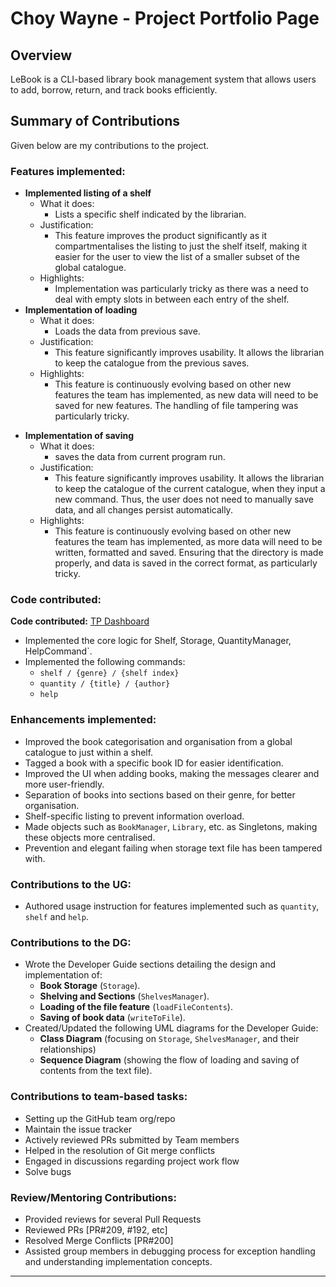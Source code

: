 # Choy Wayne - Project Portfolio Page

## Overview

LeBook is a CLI-based library book management system that allows users to
add, borrow, return, and track books efficiently.

## Summary of Contributions
Given below are my contributions to the project.
### Features implemented:
- **Implemented listing of a shelf**
  - What it does:
    - Lists a specific shelf indicated by the librarian.
  - Justification:
    - This feature improves the product significantly as it compartmentalises the listing to just the shelf itself, making it easier for the user to view the list of a smaller subset of the global catalogue.
  - Highlights:
    - Implementation was particularly tricky as there was a need to deal with empty slots in between each entry of the shelf. 
- **Implementation of loading** 
  - What it does:
    - Loads the data from previous save.
  - Justification:
    - This feature significantly improves usability. It allows the librarian to keep the catalogue from the previous saves.
  - Highlights: 
    - This feature is continuously evolving based on other new features the team has implemented, as new data will need to be saved for new features. The handling of file tampering was particularly tricky.

<div style="page-break-after:always;"></div>

- **Implementation of saving**
  - What it does:
    - saves the data from current program run.
  - Justification:
    - This feature significantly improves usability. It allows the librarian to keep the catalogue of the current catalogue, when they input a new command. Thus, the user does not need to manually save data, and all changes persist automatically.
  - Highlights:
    - This feature is continuously evolving based on other new features the team has implemented, as more data will need to be written, formatted and saved. Ensuring that the directory is made properly, and data is saved in the correct format, as particularly tricky.

### Code contributed:


**Code contributed:** [TP Dashboard](https://nus-cs2113-ay2425s2.github.io/tp-dashboard/?search=&sort=groupTitle&sortWithin=title&timeframe=commit&mergegroup=&groupSelect=groupByRepos&breakdown=true&checkedFileTypes=docs~functional-code~test-code~other&since=2025-02-21&tabOpen=true&tabType=authorship&tabAuthor=WayneCh0y&tabRepo=AY2425S2-CS2113-T13-3%2Ftp%5Bmaster%5D&authorshipIsMergeGroup=false&authorshipFileTypes=docs~functional-code~test-code&authorshipIsBinaryFileTypeChecked=false&authorshipIsIgnoredFilesChecked=false)


- Implemented the core logic for Shelf, Storage, QuantityManager, HelpCommand`.
- Implemented the following commands:
    - `shelf / {genre} / {shelf index}`
    - `quantity / {title} / {author}`
    - `help`

### Enhancements implemented:

- Improved the book categorisation and organisation from a global catalogue to just within a shelf.
- Tagged a book with a specific book ID for easier identification.
- Improved the UI when adding books, making the messages clearer and more user-friendly.
- Separation of books into sections based on their genre, for better organisation.
- Shelf-specific listing to prevent information overload.
- Made objects such as `BookManager`, `Library`, etc. as Singletons, making these objects more centralised.
- Prevention and elegant failing when storage text file has been tampered with.

### Contributions to the UG:

- Authored usage instruction for features implemented such as `quantity`, `shelf` and `help`.

<div style="page-break-after:always;"></div>

### Contributions to the DG:

- Wrote the Developer Guide sections detailing the design and implementation of:
    - **Book Storage** (`Storage`).
    - **Shelving and Sections** (`ShelvesManager`).
    - **Loading of the file feature** (`loadFileContents`).
    - **Saving of book data** (`writeToFile`).
- Created/Updated the following UML diagrams for the Developer Guide:
    - **Class Diagram** (focusing on `Storage`, `ShelvesManager`, and their relationships)
    - **Sequence Diagram** (showing the flow of loading and saving of contents from the text file).

### Contributions to team-based tasks:

- Setting up the GitHub team org/repo
- Maintain the issue tracker
- Actively reviewed PRs submitted by Team members
- Helped in the resolution of Git merge conflicts
- Engaged in discussions regarding project work flow
- Solve bugs

### Review/Mentoring Contributions:

- Provided reviews for several Pull Requests
- Reviewed PRs [PR#209, #192, etc]
- Resolved Merge Conflicts [PR#200]
- Assisted group members in debugging process for exception handling and understanding implementation concepts.

---